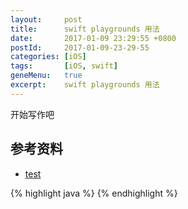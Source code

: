 ```yaml
---
layout:     post
title:      swift playgrounds 用法
date:       2017-01-09 23:29:55 +0800
postId:     2017-01-09-23-29-55
categories: [iOS]
tags:       [iOS, swift]
geneMenu:   true
excerpt:    swift playgrounds 用法
---
```


开始写作吧

## 参考资料

* [test](test.html)

{% highlight java %}
{% endhighlight %}
